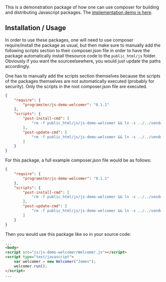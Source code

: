 This is a demonstration package of how one can use composer for building and
distributing Javascript packages. The [implementation demo is here](https://github.com/programster/js-demo-welcomer-implementation).

## Installation / Usage
In order to use these packages, one will need to use composer require/install
the package as usual, but then make sure to manually add the following
scripts section to  their composer.json file in order to have the package
automatically install thesource code to the `public_html/js` folder.
Obviously if you want the sourceelsewhere, you would just update the paths
accordingly.

One has to manually add the scripts section themselves because the scripts of
the packages themselves are not automatically executed (probably for security).
Only the scripts in the root composer.json file are executed.

```json
{
    "require": {
        "programster/js-demo-welcomer": "0.1.1"
    },
    "scripts": {
        "post-install-cmd": [
            "rm -f public_html/js/js-demo-welcomer && ln -s ../../vendor/programster/js-demo-welcomer/src public_html/js/js-demo-welcomer"
        ],
        "post-update-cmd": [
            "rm -f public_html/js/js-demo-welcomer && ln -s ../../vendor/programster/js-demo-welcomer/src public_html/js/js-demo-welcomer"
        ]
    }
}
```

For this package, a full example composer.json file would be as follows:

```json
{
    "require": {
        "programster/js-demo-welcomer": "0.1.1"
    },
    "scripts": {
        "post-install-cmd": [
            "rm -f public_html/js/js-demo-welcomer && ln -s ../../vendor/programster/js-demo-welcomer/src public_html/js/js-demo-welcomer"
        ],
        "post-update-cmd": [
            "rm -f public_html/js/js-demo-welcomer && ln -s ../../vendor/programster/js-demo-welcomer/src public_html/js/js-demo-welcomer"
        ]
    }
}
```

Then you would use this package like so in your source code:

```html
...
<body>
<script src="js/js-demo-welcomer/Welcomer.js"></script>
<script type="text/javascript">
    var welcomer = new Welcomer("James");
    welcomer.run();
</script>
...
```
